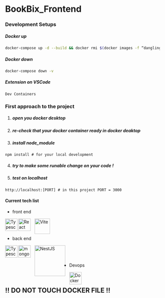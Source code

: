 # BookBix_Frontend

### Development Setups

##### Docker up

```bash
docker-compose up -d --build && docker rmi $(docker images -f “dangling=true” -q)
```

##### Docker down

```bash
docker-compose down -v
```

##### Extension on VSCode 
```
Dev Containers
```

### First approach to the project
1. ##### open you docker desktop 
2. ##### re-check that your docker container ready in docker deaktop
3. ##### install node_module
```
npm install # for your local development 
```
4. ##### try to make some runable change on your code !
5. ##### test on localhost
```
http://localhost:[PORT] # in this project PORT = 3000
```

#### Current tech list

- front end
<img align="left" alt="Typescript" width="40px" src="https://cdn.cdnlogo.com/logos/t/96/typescript.svg"/> 
<img align="left" alt="React" width="40px" style="padding-right:10px;" src="https://cdn.cdnlogo.com/logos/r/63/react.svg" />
<img align="left" alt="Vite" width="50px" style="padding-right:10px;" src="https://user-images.githubusercontent.com/89622162/216382527-be11e41a-1ed5-4b52-9da5-d6fdf5c19d11.png" />
<br/>

#

- back end 
<img align="left" alt="Typescript" width="40px" src="https://cdn.cdnlogo.com/logos/t/96/typescript.svg"/> 
<img align="left" alt="mongoDB" width="40px" style="padding-right:10px;" src="https://cdn.jsdelivr.net/gh/devicons/devicon/icons/mongodb/mongodb-original-wordmark.svg" />         
<img align="left" alt="NestJS" width="100px" style="padding-right:10px;" src="https://www.vectorlogo.zone/logos/nestjs/nestjs-ar21.svg" />
<br/>

#

- Devops 
<img align="left" alt="Docker" width="40px" style="padding-right:10px;" src="https://cdn.jsdelivr.net/gh/devicons/devicon/icons/docker/docker-original.svg" />
<br/>


## !! DO NOT TOUCH DOCKER FILE !!
